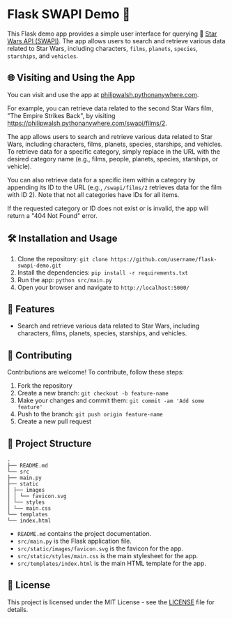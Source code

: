 # Flask SWAPI Demo 🚀

This Flask demo app provides a simple user interface for querying 🌟 [Star Wars API (SWAPI)](https://swapi.dev/). The app allows users to search and retrieve various data related to Star Wars, including characters, `films`, `planets`, `species`, `starships`, and `vehicles`.

## 🌐 Visiting and Using the App
You can visit and use the app at [philipwalsh.pythonanywhere.com](https://philipwalsh.pythonanywhere.com/).

For example, you can retrieve data related to the second Star Wars film, "The Empire Strikes Back", by visiting https://philipwalsh.pythonanywhere.com/swapi/films/2.

The app allows users to search and retrieve various data related to Star Wars, including characters, films, planets, species, starships, and vehicles. To retrieve data for a specific category, simply replace <category> in the URL with the desired category name (e.g., films, people, planets, species, starships, or vehicle).

You can also retrieve data for a specific item within a category by appending its ID to the URL (e.g., `/swapi/films/2` retrieves data for the film with ID 2). Note that not all categories have IDs for all items.

If the requested category or ID does not exist or is invalid, the app will return a "404 Not Found" error.

## 🛠️ Installation and Usage

1. Clone the repository: `git clone https://github.com/username/flask-swapi-demo.git`
2. Install the dependencies: `pip install -r requirements.txt`
3. Run the app: `python src/main.py`
4. Open your browser and navigate to `http://localhost:5000/`

## 🌟 Features

- Search and retrieve various data related to Star Wars, including characters, films, planets, species, starships, and vehicles.

## 🤝 Contributing

Contributions are welcome! To contribute, follow these steps:

1. Fork the repository
2. Create a new branch: `git checkout -b feature-name`
3. Make your changes and commit them: `git commit -am 'Add some feature'`
4. Push to the branch: `git push origin feature-name`
5. Create a new pull request

## 📁 Project Structure
```
.
├── README.md
└── src
├── main.py
├── static
│ ├── images
│ │ └── favicon.svg
│ └── styles
│ └── main.css
└── templates
└── index.html
```


- `README.md` contains the project documentation.
- `src/main.py` is the Flask application file.
- `src/static/images/favicon.svg` is the favicon for the app.
- `src/static/styles/main.css` is the main stylesheet for the app.
- `src/templates/index.html` is the main HTML template for the app.

## 📝 License

This project is licensed under the MIT License - see the [LICENSE](LICENSE) file for details.


